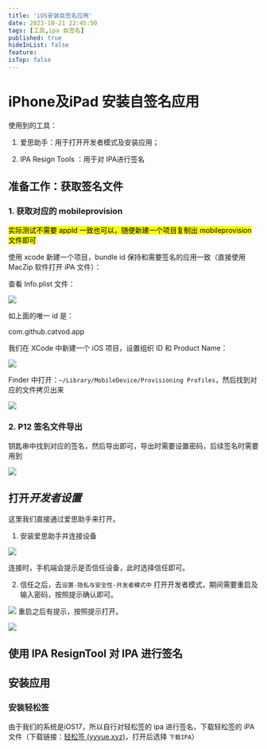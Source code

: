 ```yaml
---
title: 'iOS安装自签名应用'
date: 2023-10-21 22:45:50
tags: [工具,ipa 自签名]
published: true
hideInList: false
feature: 
isTop: false 
---
```


# iPhone及iPad 安装自签名应用

使用到的工具：

1. 爱思助手：用于打开开发者模式及安装应用；

2. IPA Resign Tools ：用于对 IPA进行签名

## 准备工作：获取签名文件

### 1. 获取对应的 mobileprovision

<mark>实际测试不需要 appId 一致也可以，随便新建一个项目复制出 mobileprovision 文件即可</mark>

使用 xcode 新建一个项目，bundle id 保持和需要签名的应用一致（直接使用 MacZip 软件打开 iPA 文件）：

查看 Info.plist 文件：

![](_assets/iOS签名ipa/2023-10-21-23-44-07-image.png)

如上面的唯一 id 是：

<?xml version="1.0" encoding="UTF-8"?>

<!DOCTYPE plist PUBLIC "-//Apple//DTD PLIST 1.0//EN" "http://www.apple.com/DTDs/PropertyList-1.0.dtd">

<plist version="1.0">
<string>com.github.catvod.app</string>
</plist>

我们在 XCode 中新建一个 iOS 项目，设置组织 ID 和 Product Name：

![](_assets/iOS签名ipa/2023-10-21-23-22-45-image.png)

Finder 中打开：`~/Library/MobileDevice/Provisioning Profiles`，然后找到对应的文件拷贝出来

![](_assets/iOS签名ipa/2023-10-21-23-47-20-image.png)

### 2. P12 签名文件导出

钥匙串中找到对应的签名，然后导出即可，导出时需要设置密码，后续签名时需要用到

![](_assets/iOS签名ipa/2023-10-21-23-48-22-image.png)

## 打开*开发者设置*

这里我们直接通过爱思助手来打开。

1. 安装爱思助手并连接设备

![](_assets/iOS安装自签名应用/2023-10-22-13-38-38-image.png)

连接时，手机端会提示是否信任设备，此时选择信任即可。

2. 信任之后，去`设置-隐私与安全性-开发者模式中` 打开开发者模式，期间需要重启及输入密码，按照提示确认即可。

![](_assets/iOS安装自签名应用/2023-10-22-16-10-51-IMG_0020[1].PNG)
重启之后有提示，按照提示打开。

![](_assets/iOS安装自签名应用/2023-10-22-16-11-12-IMG_0021[2].PNG) 



## 使用 IPA ResignTool 对 IPA 进行签名



## 安装应用

### 安装轻松签

由于我们的系统是iOS17，所以自行对轻松签的 ipa 进行签名，下载轻松签的 iPA 文件（下载链接：[轻松签 (yyyue.xyz)](https://esign.yyyue.xyz/)，打开后选择 `下载IPA`）
